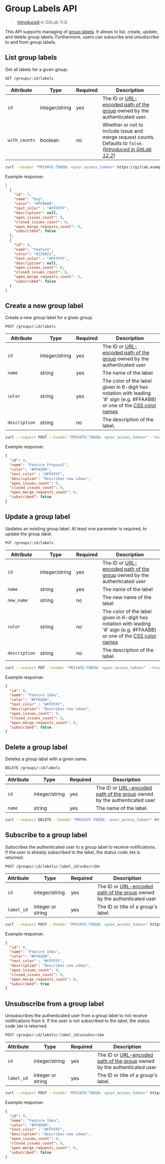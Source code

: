 # Group Labels API

> [Introduced](https://gitlab.com/gitlab-org/gitlab-ce/merge_requests/21368) in GitLab 11.8.

This API supports managing of [group labels](../user/project/labels.md#project-labels-and-group-labels). It allows to list, create, update, and delete group labels. Furthermore, users can subscribe and unsubscribe to and from group labels.

## List group labels

Get all labels for a given group.

```
GET /groups/:id/labels
```

| Attribute     | Type           | Required | Description                                                                                                                                                                  |
| ---------     | ----           | -------- | -----------                                                                                                                                                                  |
| `id`          | integer/string | yes      | The ID or [URL-encoded path of the group](README.md#namespaced-path-encoding) owned by the authenticated user.                                                               |
| `with_counts` | boolean        | no       | Whether or not to include issue and merge request counts. Defaults to `false`. _([Introduced in GitLab 12.2](https://gitlab.com/gitlab-org/gitlab-ce/merge_requests/31543))_ |

```bash
curl --header "PRIVATE-TOKEN: <your_access_token>" https://gitlab.example.com/api/v4/groups/5/labels?with_counts=true
```

Example response:

```json
[
  {
    "id": 7,
    "name": "bug",
    "color": "#FF0000",
    "text_color" : "#FFFFFF",
    "description": null,
    "open_issues_count": 0,
    "closed_issues_count": 0,
    "open_merge_requests_count": 0,
    "subscribed": false
  },
  {
    "id": 4,
    "name": "feature",
    "color": "#228B22",
    "text_color" : "#FFFFFF",
    "description": null,
    "open_issues_count": 0,
    "closed_issues_count": 0,
    "open_merge_requests_count": 0,
    "subscribed": false
  }
]
```

## Create a new group label

Create a new group label for a given group.

```
POST /groups/:id/labels
```

| Attribute     | Type    | Required | Description                  |
| ------------- | ------- | -------- | ---------------------------- |
| `id` | integer/string | yes | The ID or [URL-encoded path of the group](README.md#namespaced-path-encoding) owned by the authenticated user |
| `name`        | string  | yes      | The name of the label        |
| `color`       | string  | yes      | The color of the label given in 6-digit hex notation with leading '#' sign (e.g. #FFAABB) or one of the [CSS color names](https://developer.mozilla.org/en-US/docs/Web/CSS/color_value#Color_keywords) |
| `description` | string  | no       | The description of the label, |

```bash
curl --request POST --header "PRIVATE-TOKEN: <your_access_token>" --header "Content-Type: application/json" --data '{"name": "Feature Proposal", "color": "#FFA500", "description": "Describes new ideas" }' https://gitlab.example.com/api/v4/groups/5/labels
```

Example response:

```json
{
  "id": 9,
  "name": "Feature Proposal",
  "color": "#FFA500",
  "text_color" : "#FFFFFF",
  "description": "Describes new ideas",
  "open_issues_count": 0,
  "closed_issues_count": 0,
  "open_merge_requests_count": 0,
  "subscribed": false
}
```

## Update a group label

Updates an existing group label. At least one parameter is required, to update the group label.

```
PUT /groups/:id/labels
```

| Attribute     | Type    | Required | Description                  |
| ------------- | ------- | -------- | ---------------------------- |
| `id` | integer/string | yes | The ID or [URL-encoded path of the group](README.md#namespaced-path-encoding) owned by the authenticated user |
| `name`        | string  | yes      | The name of the label        |
| `new_name`    | string  | no      | The new name of the label        |
| `color`       | string  | no      | The color of the label given in 6-digit hex notation with leading '#' sign (e.g. #FFAABB) or one of the [CSS color names](https://developer.mozilla.org/en-US/docs/Web/CSS/color_value#Color_keywords) |
| `description` | string  | no       | The description of the label. |

```bash
curl --request PUT --header "PRIVATE-TOKEN: <your_access_token>" --header "Content-Type: application/json" --data '{"name": "Feature Proposal", "new_name": "Feature Idea" }' https://gitlab.example.com/api/v4/groups/5/labels
```

Example response:

```json
{
  "id": 9,
  "name": "Feature Idea",
  "color": "#FFA500",
  "text_color" : "#FFFFFF",
  "description": "Describes new ideas",
  "open_issues_count": 0,
  "closed_issues_count": 0,
  "open_merge_requests_count": 0,
  "subscribed": false
}
```

## Delete a group label

Deletes a group label with a given name.

```
DELETE /groups/:id/labels
```

| Attribute | Type    | Required | Description           |
| --------- | ------- | -------- | --------------------- |
| `id`      | integer/string    | yes      | The ID or [URL-encoded path of the group](README.md#namespaced-path-encoding) owned by the authenticated user |
| `name`    | string  | yes      | The name of the label. |

```bash
curl --request DELETE --header "PRIVATE-TOKEN: <your_access_token>" https://gitlab.example.com/api/v4/groups/5/labels?name=bug
```

## Subscribe to a group label

Subscribes the authenticated user to a group label to receive notifications. If
the user is already subscribed to the label, the status code `304` is returned.

```
POST /groups/:id/labels/:label_id/subscribe
```

| Attribute  | Type              | Required | Description                          |
| ---------- | ----------------- | -------- | ------------------------------------ |
| `id`      | integer/string    | yes      | The ID or [URL-encoded path of the group](README.md#namespaced-path-encoding) owned by the authenticated user |
| `label_id` | integer or string | yes      | The ID or title of a group's label. |

```bash
curl --request POST --header "PRIVATE-TOKEN: <your_access_token>" https://gitlab.example.com/api/v4/groups/5/labels/9/subscribe
```

Example response:

```json
{
  "id": 9,
  "name": "Feature Idea",
  "color": "#FFA500",
  "text_color" : "#FFFFFF",
  "description": "Describes new ideas",
  "open_issues_count": 0,
  "closed_issues_count": 0,
  "open_merge_requests_count": 0,
  "subscribed": true
}
```

## Unsubscribe from a group label

Unsubscribes the authenticated user from a group label to not receive
notifications from it. If the user is not subscribed to the label, the status
code `304` is returned.

```
POST /groups/:id/labels/:label_id/unsubscribe
```

| Attribute  | Type              | Required | Description                          |
| ---------- | ----------------- | -------- | ------------------------------------ |
| `id`      | integer/string    | yes      | The ID or [URL-encoded path of the group](README.md#namespaced-path-encoding) owned by the authenticated user |
| `label_id` | integer or string | yes      | The ID or title of a group's label. |

```bash
curl --request POST --header "PRIVATE-TOKEN: <your_access_token>" https://gitlab.example.com/api/v4/groups/5/labels/9/unsubscribe
```

Example response:

```json
{
  "id": 9,
  "name": "Feature Idea",
  "color": "#FFA500",
  "text_color" : "#FFFFFF",
  "description": "Describes new ideas",
  "open_issues_count": 0,
  "closed_issues_count": 0,
  "open_merge_requests_count": 0,
  "subscribed": false
}
```
